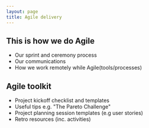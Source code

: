 ```yaml
---
layout: page
title: Agile delivery
---
```


## This is how we do Agile

- Our sprint and ceremony process
- Our communications
- How we work remotely while Agile(tools/processes)

## Agile toolkit

- Project kickoff checklist and templates
- Useful tips e.g. "The Pareto Challenge"
- Project planning session templates (e.g user stories)
- Retro resources (inc. activities)